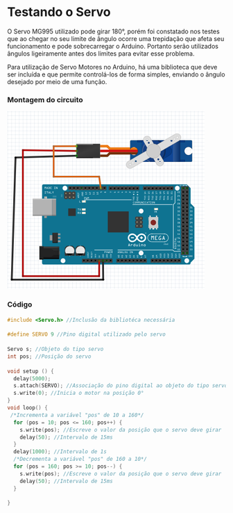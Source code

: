 # Testando o Servo 
O Servo MG995 utilizado pode girar 180°, porém foi constatado nos testes que ao chegar no seu limite de ângulo ocorre uma trepidação que afeta seu funcionamento e pode sobrecarregar o Arduino. Portanto serão utilizados ângulos ligeiramente antes dos limites para evitar esse problema.

Para utilização de Servo Motores no Arduino, há uma biblioteca que deve ser incluída e que permite controlá-los de forma simples, enviando o ângulo desejado por meio de uma função.

### Montagem do circuito
 
 ![Servo](../Imagens/servo.PNG)

### Código

~~~C
#include <Servo.h> //Inclusão da bibliotéca necessária

#define SERVO 9 //Pino digital utilizado pelo servo

Servo s; //Objeto do tipo servo
int pos; //Posição do servo

void setup () {
  delay(5000);
  s.attach(SERVO); //Associação do pino digital ao objeto do tipo servo
  s.write(0); //Inicia o motor na posição 0°
}
void loop() {
 /*Incrementa a variável "pos" de 10 a 160*/
  for (pos = 10; pos <= 160; pos++) { 
    s.write(pos); //Escreve o valor da posição que o servo deve girar
    delay(50); //Intervalo de 15ms
  }
  delay(1000); //Intervalo de 1s
  /*Decrementa a variável "pos" de 160 a 10*/
  for (pos = 160; pos >= 10; pos--) { 
    s.write(pos); //Escreve o valor da posição que o servo deve girar
    delay(50); //Intervalo de 15ms
  }

}
~~~
